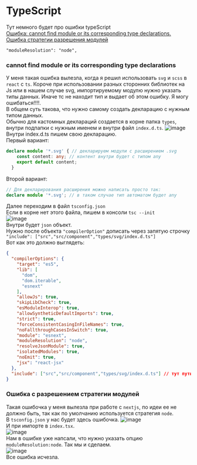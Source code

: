 # TypeScript
Тут немного будет про ошибки typeScript<br>
[Ошибка: cannot find module or its corresponding type declarations.](#cannot)<br>
[Ошибка стратегии разрешения модулей]()<br>

    "moduleResolution": "node",


### <a name="cannot"> cannot find module or its corresponding type declarations </a>
У меня такая ошибка вылезла, когда я решил использовать `svg` и `scss` в `react` c `ts`.
Короче при использовании разных сторонних библиотек на Js или в нашем случае svg, импортируемому модулю нужно указать типы данных. Иначе тс не находит тип и выдает об этом ошибку. Я могу ошибаться!!!!.<br>
В общем суть такова, что нужно самому создать декларацию с нужным типом данных.<br>
Обычно для кастомных деклараций создается в корне папка `types`, внутри подпапки с нужным именем и внутри файл `index.d.ts`.
![image](https://user-images.githubusercontent.com/70824286/170338913-fb7f52e6-35aa-4b3d-9b55-bcb529c40c77.png)<br>
Внутри index.d.ts пишем свою декларацию.<br>
Первый вариант:
```typeScript
declare module '*.svg' { // декларируем модули с расширением .svg
    const content: any; // контент внутри будет с типом any 
    export default content;
  }
```
Второй вариант:
```typeScript
// Для декларирования расширения можно написать просто так:
declare module '*.svg'; // в таком случае тип автоматом будет any

```
Далее переходим в файл `tsconfig.json`<br>
Если в корне нет этого файла, пишем в консоли `tsc --init`<br>
![image](https://user-images.githubusercontent.com/70824286/170343464-f0a684d3-dee1-4daf-aa89-b4d6f3a878c6.png)<br>
Внутри будет `json` объект. <br> Нужно после объекта `"compilerOption"` дописать через запятую строчку `"include": ["src","src/component","types/svg/index.d.ts"]`<br>
Вот как это должно выглядеть:
```json
{
  "compilerOptions": {
    "target": "es5",
    "lib": [
      "dom",
      "dom.iterable",
      "esnext"
    ],
    "allowJs": true,
    "skipLibCheck": true,
    "esModuleInterop": true,
    "allowSyntheticDefaultImports": true,
    "strict": true,
    "forceConsistentCasingInFileNames": true,
    "noFallthroughCasesInSwitch": true,
    "module": "esnext",
    "moduleResolution": "node",
    "resolveJsonModule": true,
    "isolatedModules": true,
    "noEmit": true,
    "jsx": "react-jsx"
  },
  "include": ["src","src/component","types/svg/index.d.ts"] // тут путь того, что будет участвовать в компиляции и указываем путь до нашей декларации.
}
```
### Ошибка с разрешением стратегии модулей
Такая ошибочка у меня вылезла при работе с `nextjs`, по идеи ее не должно быть, так как по умолчанию используется стратегия `node`.<br>
В `tsconfig.json` у нас будет здесь ошибочка.
![image](https://user-images.githubusercontent.com/70824286/176172279-72863be7-4890-403a-ad50-776917c86e79.png)<br>
И при импорте в `index.tsx`.<br>
![image](https://user-images.githubusercontent.com/70824286/176172506-6b309163-fc46-48ff-b591-c0876ad4d340.png)<br>
Нам в ошибке уже напсали, что нужно указать опцию `moduleResolution:node`. Так мы и сделаем.<br>
![image](https://user-images.githubusercontent.com/70824286/176173506-9d828171-2e4d-4b77-8f43-8a6a984a7328.png)<br>
Все ошибка исчезла.
